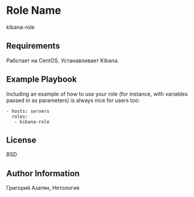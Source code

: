 Role Name
=========

kibana-role

Requirements
------------

Работает на CentOS. Устанавливает Kibana.



Example Playbook
----------------

Including an example of how to use your role (for instance, with variables passed in as parameters) is always nice for users too:

    - hosts: servers
      roles:
       - kibana-role

License
-------

BSD

Author Information
------------------

Григорий Азатян, Нетология
